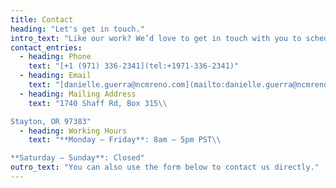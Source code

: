 ```yaml
---
title: Contact
heading: "Let's get in touch."
intro_text: "Like our work? We’d love to get in touch with you to schedule a consultation!"
contact_entries:
  - heading: Phone
    text: "[+1 (971) 336-2341](tel:+1971-336-2341)"
  - heading: Email
    text: "[danielle.guerra@ncmreno.com](mailto:danielle.guerra@ncmreno.com)"
  - heading: Mailing Address
    text: "1740 Shaff Rd, Box 315\\

Stayton, OR 97383"
  - heading: Working Hours
    text: "**Monday – Friday**: 8am – 5pm PST\\

**Saturday – Sunday**: Closed"
outro_text: "You can also use the form below to contact us directly."
---
```

